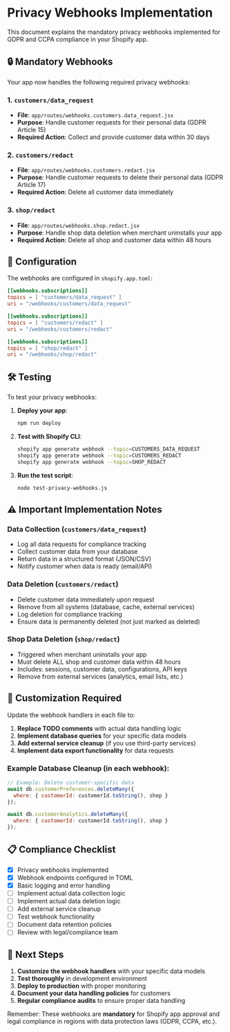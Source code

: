 # Privacy Webhooks Implementation

This document explains the mandatory privacy webhooks implemented for GDPR and CCPA compliance in your Shopify app.

## 🔒 Mandatory Webhooks

Your app now handles the following required privacy webhooks:

### 1. `customers/data_request`
- **File**: `app/routes/webhooks.customers.data_request.jsx`
- **Purpose**: Handle customer requests for their personal data (GDPR Article 15)
- **Required Action**: Collect and provide customer data within 30 days

### 2. `customers/redact`
- **File**: `app/routes/webhooks.customers.redact.jsx`
- **Purpose**: Handle customer requests to delete their personal data (GDPR Article 17)
- **Required Action**: Delete all customer data immediately

### 3. `shop/redact`
- **File**: `app/routes/webhooks.shop.redact.jsx`
- **Purpose**: Handle shop data deletion when merchant uninstalls your app
- **Required Action**: Delete all shop and customer data within 48 hours

## 📝 Configuration

The webhooks are configured in `shopify.app.toml`:

```toml
[[webhooks.subscriptions]]
topics = [ "customers/data_request" ]
uri = "/webhooks/customers/data_request"

[[webhooks.subscriptions]]
topics = [ "customers/redact" ]
uri = "/webhooks/customers/redact"

[[webhooks.subscriptions]]
topics = [ "shop/redact" ]
uri = "/webhooks/shop/redact"
```

## 🛠️ Testing

To test your privacy webhooks:

1. **Deploy your app**:
   ```bash
   npm run deploy
   ```

2. **Test with Shopify CLI**:
   ```bash
   shopify app generate webhook --topic=CUSTOMERS_DATA_REQUEST
   shopify app generate webhook --topic=CUSTOMERS_REDACT
   shopify app generate webhook --topic=SHOP_REDACT
   ```

3. **Run the test script**:
   ```bash
   node test-privacy-webhooks.js
   ```

## ⚠️ Important Implementation Notes

### Data Collection (`customers/data_request`)
- Log all data requests for compliance tracking
- Collect customer data from your database
- Return data in a structured format (JSON/CSV)
- Notify customer when data is ready (email/API)

### Data Deletion (`customers/redact`)
- Delete customer data immediately upon request
- Remove from all systems (database, cache, external services)
- Log deletion for compliance tracking
- Ensure data is permanently deleted (not just marked as deleted)

### Shop Data Deletion (`shop/redact`)
- Triggered when merchant uninstalls your app
- Must delete ALL shop and customer data within 48 hours
- Includes: sessions, customer data, configurations, API keys
- Remove from external services (analytics, email lists, etc.)

## 🔧 Customization Required

Update the webhook handlers in each file to:

1. **Replace TODO comments** with actual data handling logic
2. **Implement database queries** for your specific data models
3. **Add external service cleanup** (if you use third-party services)
4. **Implement data export functionality** for data requests

### Example Database Cleanup (in each webhook):
```javascript
// Example: Delete customer-specific data
await db.customerPreferences.deleteMany({ 
  where: { customerId: customerId.toString(), shop } 
});

await db.customerAnalytics.deleteMany({ 
  where: { customerId: customerId.toString(), shop } 
});
```

## 📋 Compliance Checklist

- [x] Privacy webhooks implemented
- [x] Webhook endpoints configured in TOML
- [x] Basic logging and error handling
- [ ] Implement actual data collection logic
- [ ] Implement actual data deletion logic
- [ ] Add external service cleanup
- [ ] Test webhook functionality
- [ ] Document data retention policies
- [ ] Review with legal/compliance team

## 🚀 Next Steps

1. **Customize the webhook handlers** with your specific data models
2. **Test thoroughly** in development environment
3. **Deploy to production** with proper monitoring
4. **Document your data handling policies** for customers
5. **Regular compliance audits** to ensure proper data handling

Remember: These webhooks are **mandatory** for Shopify app approval and legal compliance in regions with data protection laws (GDPR, CCPA, etc.).
